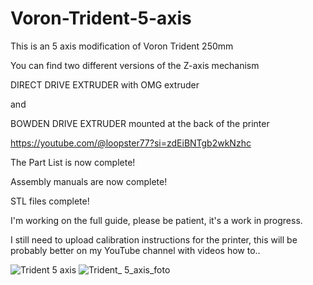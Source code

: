# Voron-Trident-5-axis
This is an 5 axis modification of Voron Trident 250mm 

You can find two different versions of the Z-axis mechanism

DIRECT DRIVE EXTRUDER with OMG extruder

and

BOWDEN DRIVE EXTRUDER mounted at the back of the printer

https://youtube.com/@loopster77?si=zdEiBNTgb2wkNzhc

The Part List is now complete!

Assembly manuals are now complete!

STL files complete!

I'm working on the full guide, please be patient, it's a work in progress.

I still need to upload calibration instructions for the printer, this will be probably better on my YouTube channel with videos how to..


![Trident 5 axis](https://github.com/Buzzloopster/Voron-Trident-5-axis/assets/147974295/7b06920c-3dbe-4b38-a69f-46465ea3b29e)
![Trident_ 5_axis_foto](https://github.com/Buzzloopster/Voron-Trident-5-axis/assets/147974295/5af46770-2586-4164-8cbe-ade2170bd56f)
